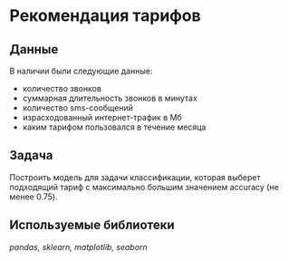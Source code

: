# Рекомендация тарифов


## Данные

В наличии были следующие данные:
- количество звонков
- суммарная длительность звонков в минутах
- количество sms-сообщений
- израсходованный интернет-трафик в Мб
- каким тарифом пользовался в течение месяца

## Задача

Построить модель для задачи классификации, которая выберет подходящий тариф с максимально большим значением accuracy (не менее 0.75).

## Используемые библиотеки
*pandas, sklearn, matplotlib, seaborn*

